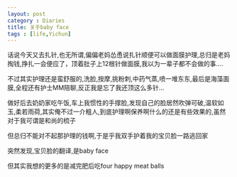 ```yaml
---
layout: post
category : Diaries
title: 关于baby face
tags : [life,Yichun]
---
```



话说今天又去扎针,也无所谓,偏偏老妈怂恿说扎针顺便可以做面膜护理,总归是老妈掏钱,挣扎一会便应了，顶着肚子上12根针做面膜,我以为一辈子都不会做的事....

 

不过其实护理还是蛮舒服的,洗脸,按摩,挑粉刺,中药气蒸,喷一堆东东,最后是海藻面膜,全程还有护士MM陪聊,反正我是忘了我还顶这么多针...

 

做好后去奶奶家吃午饭,车上我惯性的手撑脸,发现自己的脸居然吹弹可破,温软如玉,柔若雨荷,其实俺不过一介粗人,到底护理啊保养啊什么的还是有些效果的,虽然对于我可谓是和尚的梳子

 

但总归不能对不起那护理的钱啊,于是乎我双手护着我的宝贝脸一路逃回家

 

突然发现,宝贝脸的翻译,是baby face

 

但其实我想的更多的是减完肥后吃four happy meat balls